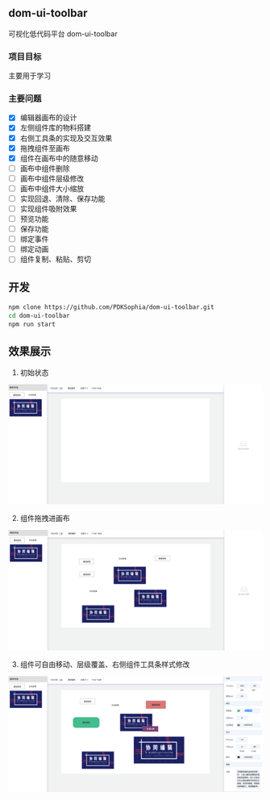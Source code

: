 ## dom-ui-toolbar

可视化低代码平台 dom-ui-toolbar

### 项目目标

主要用于学习

### 主要问题

- [x] 编辑器画布的设计
- [x] 左侧组件库的物料搭建
- [x] 右侧工具条的实现及交互效果
- [x] 拖拽组件至画布
- [x] 组件在画布中的随意移动
- [ ] 画布中组件删除
- [ ] 画布中组件层级修改
- [ ] 画布中组件大小缩放
- [ ] 实现回退、清除、保存功能
- [ ] 实现组件吸附效果
- [ ] 预览功能
- [ ] 保存功能
- [ ] 绑定事件
- [ ] 绑定动画
- [ ] 组件复制、粘贴、剪切

## 开发

```bash
npm clone https://github.com/PDKSophia/dom-ui-toolbar.git
cd dom-ui-toolbar
npm run start
```

## 效果展示

1. 初始状态

<img src="./demoImage/demo1.png" >

2. 组件拖拽进画布

<img src="./demoImage/demo2.png" >

3. 组件可自由移动、层级覆盖、右侧组件工具条样式修改

<img src="./demoImage/demo3.png" >
